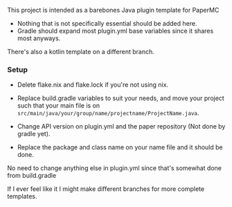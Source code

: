 This project is intended as a barebones Java plugin template for PaperMC
- Nothing that is not specifically essential should be added here.
- Gradle should expand most plugin.yml base variables since it shares most anyways.

There's also a kotlin template on a different branch.

### Setup
- Delete flake.nix and flake.lock if you're not using nix.

- Replace build.gradle variables to suit your needs, and move your project such that
your main file is on `src/main/java/your/group/name/projectname/ProjectName.java`.

- Change API version on plugin.yml and the paper repository (Not done by gradle yet).

- Replace the package and class name on your name file and it should be done.

No need to change anything else in plugin.yml since that's somewhat done from build.gradle

If I ever feel like it I might make different branches for more complete templates.
